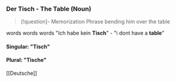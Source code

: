 ### Der Tisch - The Table   (Noun)

> [!question]- Memorization Phrase
> bending him over the table

words words words
"Ich habe kein **Tisch**" - "i dont have a **table**"

#### Singular: "Tisch"
#### Plural: "Tische"



[[Deutsche]]
